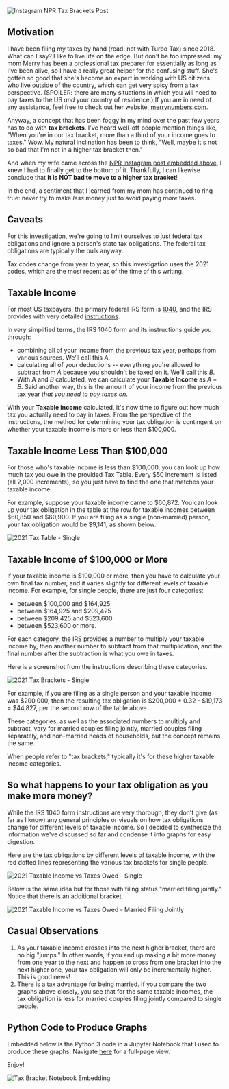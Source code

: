 ![Instagram NPR Tax Brackets Post](embedding/tax-brackets-instagram-npr-post)

## Motivation
I have been filing my taxes by hand (read: not with Turbo Tax) since 2018. What can I say? I like to live life on the edge. But don't be too impressed: my mom Merry has been a professional tax preparer for essentially as long as I've been alive, so I have a really great helper for the confusing stuff. She's gotten so good that she's become an expert in working with US citizens who live outside of the country, which can get very spicy from a tax perspective. (SPOILER: there are many situations in which you will need to pay taxes to the US _and_ your country of residence.) If you are in need of any assistance, feel free to check out her website, [merrynumbers.com](https://merrynumbers.com/).

Anyway, a concept that has been foggy in my mind over the past few years has to do with **tax brackets**. I've heard well-off people mention things like, "When you're in our tax bracket, more than a third of your income goes to taxes." Wow. My natural inclination has been to think, "Well, maybe it's not so bad that I'm not in a higher tax bracket then."

And when my wife came across the [NPR Instagram post embedded above](#instagram-embed-0), I knew I had to finally get to the bottom of it. Thankfully, I can likewise conclude that **it is NOT bad to move to a higher tax bracket**!

In the end, a sentiment that I learned from my mom has continued to ring true: never try to make _less_ money just to avoid paying _more_ taxes.

## Caveats
For this investigation, we're going to limit ourselves to just federal tax obligations and ignore a person's state tax obligations. The federal tax obligations are typically the bulk anyway. 

Tax codes change from year to year, so this investigation uses the 2021 codes, which are the most recent as of the time of this writing.

## Taxable Income
For most US taxpayers, the primary federal IRS form is [1040](https://www.irs.gov/pub/irs-pdf/f1040.pdf), and the IRS provides with very detailed [instructions](https://www.irs.gov/pub/irs-pdf/i1040gi.pdf).

In _very_ simplified terms, the IRS 1040 form and its instructions guide you through:
* combining all of your income from the previous tax year, perhaps from various sources. We'll call this $A$.
* calculating all of your deductions -- everything you're allowed to subtract from $A$ because you shouldn't be taxed on it. We'll call this $B$.
* With $A$ and $B$ calculated, we can calculate your **Taxable Income** as $A - B$. Said another way, this is the amount of your income from the previous tax year _that you need to pay taxes on_.

With your **Taxable Income** calculated, it's now time to figure out how much tax you actually need to pay in taxes. From the perspective of the instructions, the method for determining your tax obligation is contingent on whether your taxable income is more or less than \$100,000.

## Taxable Income Less Than \$100,000
For those who's taxable income is less than \$100,000, you can look up how much tax you owe in the provided Tax Table. Every \$50 increment is listed (all 2,000 increments), so you just have to find the one that matches your taxable income.

For example, suppose your taxable income came to \$60,872. You can look up your tax obligation in the table at the row for taxable incomes between \$60,850 and \$60,900. If you are filing as a single (non-married) person, your tax obligation would be \$9,141, as shown below.

![2021 Tax Table - Single](/assets/tax_brackets/2021_tax_table.png)

## Taxable Income of \$100,000 or More
If your taxable income is \$100,000 or more, then you have to calculate your own final tax number, and it varies slightly for different levels of taxable income. For example, for single people, there are just four categories:
  * between \$100,000 and \$164,925
  * between \$164,925 and \$209,425
  * between \$209,425 and \$523,600
  * between \$523,600 or more.

For each category, the IRS provides a number to multiply your taxable income by, then another number to subtract from that multiplication, and the final number after the subtraction is what you owe in taxes. 

Here is a screenshot from the instructions describing these categories.

![2021 Tax Brackets - Single](/assets/tax_brackets/2021_tax_calc_single.png)

For example, if you are filing as a single person and your taxable income was \$200,000, then the resulting tax obligation is \$200,000 * 0.32 - \$19,173 = \$44,827, per the second row of the table above.

These categories, as well as the associated numbers to multiply and subtract, vary for married couples filing jointly, married couples filing separately, and non-married heads of households, but the concept remains the same.

When people refer to "tax brackets," typically it's for these higher taxable income categories.

## So what happens to your tax obligation as you make more money?
While the IRS 1040 form instructions are very thorough, they don't give (as far as I know) any general principles or visuals on how tax obligations change for different levels of taxable income. So I decided to synthesize the information we've discussed so far and condense it into graphs for easy digestion.

Here are the tax obligations by different levels of taxable income, with the red dotted lines representing the various tax brackets for single people.

![2021 Taxable Income vs Taxes Owed - Single](/assets/tax_brackets/2021_taxable_income_vs_taxes_owed_sing.png)

Below is the same idea but for those with filing status "married filing jointly." Notice that there is an additional bracket.

![2021 Taxable Income vs Taxes Owed - Married Filing Jointly](/assets/tax_brackets/2021_taxable_income_vs_taxes_owed_mfj.png)

## Casual Observations
1. As your taxable income crosses into the next higher bracket, there are no big "jumps." In other words, if you end up making a bit more money from one year to the next and happen to cross from one bracket into the next higher one, your tax obligation will only be incrementally higher. This is good news!
2. There is a tax advantage for being married. If you compare the two graphs above closely, you see that for the same taxable incomes, the tax obligation is less for married couples filing jointly compared to single people.

## Python Code to Produce Graphs
Embedded below is the Python 3 code in a Jupyter Notebook that I used to produce these graphs. Navigate [here](/assets/tax_brackets/Tax_Owed_Across_Tax_Brackets.html) for a full-page view.

Enjoy!

![Tax Bracket Notebook Embedding](embedding/tax-bracket-notebook)
